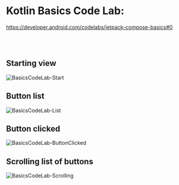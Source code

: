 # Kotlin Basics Code Lab:
https://developer.android.com/codelabs/jetpack-compose-basics#0

<br>
<br>

## Starting view
![BasicsCodeLab-Start](https://user-images.githubusercontent.com/94663542/235318826-e090bb85-c6a9-4cce-8949-b7defdeccafd.png)

## Button list
![BasicsCodeLab-List](https://user-images.githubusercontent.com/94663542/235318832-8d1c7f4a-cbc3-4b54-9cb8-3cc0e66daf16.png)

## Button clicked
![BasicsCodeLab-ButtonClicked](https://user-images.githubusercontent.com/94663542/235318834-00d4aa93-8f81-4ca8-9f7c-0b5f6cea1693.png)

## Scrolling list of buttons
![BasicsCodeLab-Scrolling](https://user-images.githubusercontent.com/94663542/235318835-e38ca411-4b6c-4498-8775-571badb7cb46.png)
